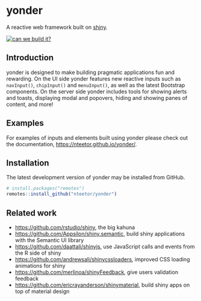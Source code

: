 # yonder

A reactive web framework built on [shiny](https://github.com/rstudio/shiny).

[![can we build it?](https://travis-ci.org/nteetor/yonder.svg?branch=master)](https://travis-ci.org/nteetor/yonder)

## Introduction

yonder is designed to make building pragmatic applications fun and rewarding. On
the UI side yonder features new reactive inputs such as `navInput()`,
`chipInput()` and `menuInput()`, as well as the latest Bootstrap components. On
the server side yonder includes tools for showing alerts and toasts, displaying
modal and popovers, hiding and showing panes of content, and more!

## Examples

For examples of inputs and elements built using yonder please check out
the documentation, https://nteetor.github.io/yonder/.

## Installation

The latest development version of yonder may be installed from GitHub.

```R
# install.packages("remotes")
remotes::install_github("nteetor/yonder")
```

## Related work

* https://github.com/rstudio/shiny, the big kahuna
* https://github.com/Appsilon/shiny.semantic, build shiny applications with the
  Semantic UI library
* https://github.com/daattali/shinyjs, use JavaScript calls and events from the
  R side of shiny
* https://github.com/andrewsali/shinycssloaders, improved CSS loading animations
  for shiny
* https://github.com/merlinoa/shinyFeedback, give users validation feedback
* https://github.com/ericrayanderson/shinymaterial, build shiny apps on top of material design
